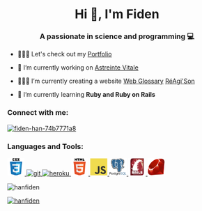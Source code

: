 <h1 align="center">Hi 👋, I'm Fiden</h1>
<h3 align="center">A passionate in science and programming 💻</h3>

- 👱🏼‍♂️ Let's check out my [Portfolio](https://hanfiden.github.io/hanfiden/)

- 🔭 I’m currently working on [Astreinte Vitale](https://www.youtube.com/watch?v=1AYKmFTObQQ&t=2761s&ab_channel=LeWagon)

- 🧑🏼‍💻 I’m currently creating a website [Web Glossary](https://webglossary.herokuapp.com)
                                      [RéAgi'Son](https://reagi-son.herokuapp.com)

- 🌱 I’m currently learning **Ruby and Ruby on Rails**

<h3 align="left">Connect with me:</h3>
<p align="left">
<a href="https://linkedin.com/in/fiden-han-74b7771a8" target="blank"><img align="center" src="https://raw.githubusercontent.com/rahuldkjain/github-profile-readme-generator/master/src/images/icons/Social/linked-in-alt.svg" alt="fiden-han-74b7771a8" height="30" width="40" /></a>
</p>

<h3 align="left">Languages and Tools:</h3>
<p align="left"> <a href="https://www.w3schools.com/css/" target="_blank"> <img src="https://raw.githubusercontent.com/devicons/devicon/master/icons/css3/css3-original-wordmark.svg" alt="css3" width="40" height="40"/> </a> <a href="https://git-scm.com/" target="_blank"> <img src="https://www.vectorlogo.zone/logos/git-scm/git-scm-icon.svg" alt="git" width="40" height="40"/> </a> <a href="https://heroku.com" target="_blank"> <img src="https://www.vectorlogo.zone/logos/heroku/heroku-icon.svg" alt="heroku" width="40" height="40"/> </a> <a href="https://www.w3.org/html/" target="_blank"> <img src="https://raw.githubusercontent.com/devicons/devicon/master/icons/html5/html5-original-wordmark.svg" alt="html5" width="40" height="40"/> </a> <a href="https://developer.mozilla.org/en-US/docs/Web/JavaScript" target="_blank"> <img src="https://raw.githubusercontent.com/devicons/devicon/master/icons/javascript/javascript-original.svg" alt="javascript" width="40" height="40"/> </a> <a href="https://www.postgresql.org" target="_blank"> <img src="https://raw.githubusercontent.com/devicons/devicon/master/icons/postgresql/postgresql-original-wordmark.svg" alt="postgresql" width="40" height="40"/> </a> <a href="https://rubyonrails.org" target="_blank"> <img src="https://raw.githubusercontent.com/devicons/devicon/master/icons/rails/rails-original-wordmark.svg" alt="rails" width="40" height="40"/> </a> <a href="https://www.ruby-lang.org/en/" target="_blank"> <img src="https://raw.githubusercontent.com/devicons/devicon/master/icons/ruby/ruby-original.svg" alt="ruby" width="40" height="40"/> </a> </p>

<p><img align="center" src="https://github-readme-stats.vercel.app/api/top-langs?username=hanfiden&show_icons=true&locale=en&layout=compact" alt="hanfiden" /></p>

<p align="left"> <a href="https://github-profile-trophy.vercel.app/?username=hanfiden"><img src="https://github-profile-trophy.vercel.app/?username=hanfiden&row=1&column=6" alt="hanfiden" /></a> </p>
